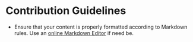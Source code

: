 # Contribution Guidelines

* Ensure that your content is properly formatted according to Markdown rules. Use an [online Markdown Editor](https://stackedit.io/app#) if need be.
